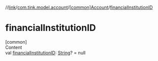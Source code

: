 //[link](../../index.md)/[com.tink.model.account](../index.md)/[[common]Account](index.md)/[financialInstitutionID](financial-institution-i-d.md)



# financialInstitutionID  
[common]  
Content  
val [financialInstitutionID](financial-institution-i-d.md): [String](https://kotlinlang.org/api/latest/jvm/stdlib/kotlin/-string/index.html)? = null  



